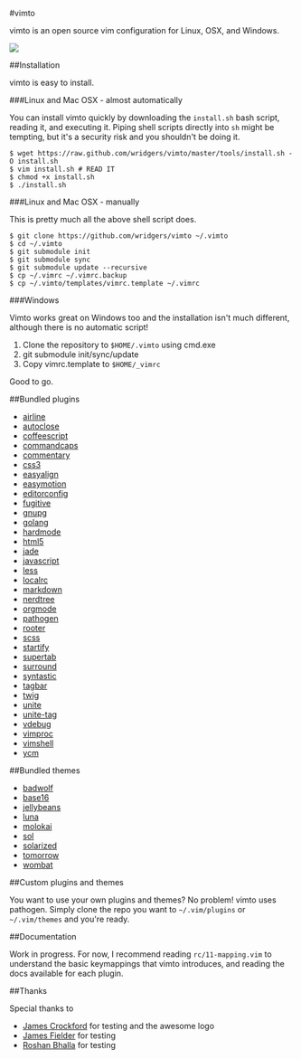 #vimto

vimto is an open source vim configuration for Linux, OSX, and Windows.

![](http://www.wor.io/vimto.png)

##Installation

vimto is easy to install.

###Linux and Mac OSX - almost automatically

You can install vimto quickly by downloading the `install.sh` bash script, 
reading it, and executing it. Piping shell scripts directly into `sh` might be
tempting, but it's a security risk and you shouldn't be doing it.

    $ wget https://raw.github.com/wridgers/vimto/master/tools/install.sh -O install.sh
    $ vim install.sh # READ IT
    $ chmod +x install.sh
    $ ./install.sh

###Linux and Mac OSX - manually

This is pretty much all the above shell script does.

    $ git clone https://github.com/wridgers/vimto ~/.vimto
    $ cd ~/.vimto
    $ git submodule init
    $ git submodule sync
    $ git submodule update --recursive
    $ cp ~/.vimrc ~/.vimrc.backup
    $ cp ~/.vimto/templates/vimrc.template ~/.vimrc

###Windows

Vimto works great on Windows too and the installation isn't much different, although there is no automatic script!

  1. Clone the repository to `$HOME/.vimto` using cmd.exe
  2. git submodule init/sync/update
  3. Copy vimrc.template to `$HOME/_vimrc`

Good to go.

##Bundled plugins

  - [airline](https://github.com/bling/vim-airline)
  - [autoclose](https://github.com/Townk/vim-autoclose)
  - [coffeescript](https://github.com/kchmck/vim-coffee-script)
  - [commandcaps](https://github.com/takac/vim-commandcaps)
  - [commentary](https://github.com/tpope/vim-commentary)
  - [css3](https://github.com/hail2u/vim-css3-syntax)
  - [easyalign](https://github.com/junegunn/vim-easy-align)
  - [easymotion](https://github.com/Lokaltog/vim-easymotion)
  - [editorconfig](https://github.com/editorconfig/editorconfig-vim)
  - [fugitive](https://github.com/tpope/vim-fugitive)
  - [gnupg](https://github.com/jamessan/vim-gnupg)
  - [golang](https://github.com/jnwhiteh/vim-golang)
  - [hardmode](https://github.com/wikitopian/hardmode)
  - [html5](https://github.com/othree/html5.vim)
  - [jade](https://github.com/digitaltoad/vim-jade)
  - [javascript](https://github.com/pangloss/vim-javascript)
  - [less](https://github.com/groenewege/vim-less)
  - [localrc](https://github.com/thinca/vim-localrc)
  - [markdown](https://github.com/tpope/vim-markdown)
  - [nerdtree](https://github.com/scrooloose/nerdtree)
  - [orgmode](https://github.com/jceb/vim-orgmode.git)
  - [pathogen](https://github.com/tpope/vim-pathogen)
  - [rooter](https://github.com/airblade/vim-rooter)
  - [scss](https://github.com/cakebaker/scss-syntax.vim)
  - [startify](https://github.com/mhinz/vim-startify)
  - [supertab](https://github.com/ervandew/supertab)
  - [surround](https://github.com/tpope/vim-surround)
  - [syntastic](https://github.com/scrooloose/syntastic)
  - [tagbar](https://github.com/majutsushi/tagbar)
  - [twig](https://github.com/beyondwords/vim-twig)
  - [unite](https://github.com/Shougo/unite.vim)
  - [unite-tag](https://github.com/tsukkee/unite-tag)
  - [vdebug](https://github.com/joonty/vdebug)
  - [vimproc](https://github.com/Shougo/vimproc.vim)
  - [vimshell](https://github.com/Shougo/vimshell.vim)
  - [ycm](https://github.com/Valloric/YouCompleteMe)

##Bundled themes

  - [badwolf](https://github.com/sjl/badwolf)
  - [base16](https://github.com/chriskempson/base16-vim)
  - [jellybeans](https://github.com/nanotech/jellybeans.vim)
  - [luna](https://github.com/Pychimp/vim-luna)
  - [molokai](https://github.com/tomasr/molokai)
  - [sol](https://github.com/Pychimp/vim-sol)
  - [solarized](https://github.com/altercation/vim-colors-solarized)
  - [tomorrow](https://github.com/chriskempson/vim-tomorrow-theme)
  - [wombat](https://github.com/vim-scripts/wombat256.vim)

##Custom plugins and themes

You want to use your own plugins and themes? No problem! vimto uses pathogen.
Simply clone the repo you want to `~/.vim/plugins` or `~/.vim/themes` and
you're ready.

##Documentation

Work in progress. For now, I recommend reading `rc/11-mapping.vim` to
understand the basic keymappings that vimto introduces, and reading the docs
available for each plugin.

##Thanks

Special thanks to

  - [James Crockford](https://github.com/JamesCrockford) for testing and the awesome logo
  - [James Fielder](https://github.com/jamesfielder) for testing
  - [Roshan Bhalla](https://github.com/rbhalla) for testing
